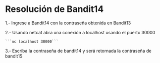 # Resolución de Bandit14

1.- Ingrese a Bandit14 con la contraseña obtenida en Bandit13

2.- Usando netcat abra una conexión a localhost usando el puerto 30000

    ```nc localhost 30000```

3.- Escriba la contraseña de bandit14 y será retornada la contraseña de bandit15